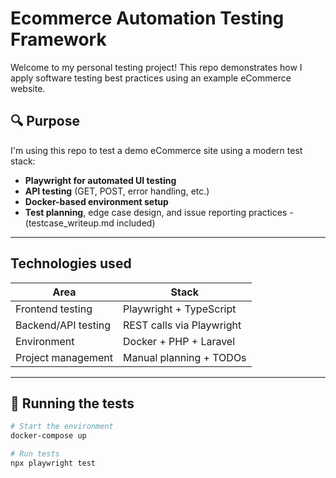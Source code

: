 # Ecommerce Automation Testing Framework

Welcome to my personal testing project! This repo demonstrates how I apply software testing best practices using an example eCommerce website.

## 🔍 Purpose

I'm using this repo to test a demo eCommerce site using a modern test stack:

-  **Playwright for automated UI testing**
-  **API testing** (GET, POST, error handling, etc.)
-  **Docker-based environment setup**
-  **Test planning**, edge case design, and issue reporting practices - (testcase_writeup.md included)

---

## Technologies used

| Area               | Stack                     |
|--------------------|---------------------------|
| Frontend testing   | Playwright + TypeScript   |
| Backend/API testing| REST calls via Playwright |
| Environment        | Docker + PHP + Laravel    |
| Project management | Manual planning + TODOs   |

---

## 🔧 Running the tests

```bash
# Start the environment
docker-compose up

# Run tests
npx playwright test
